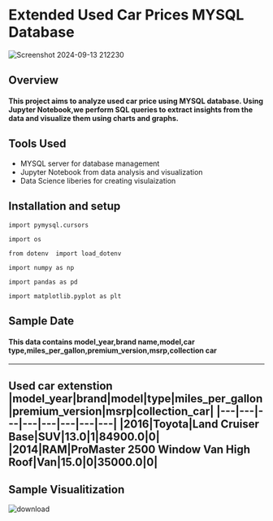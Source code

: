 # Extended  Used Car Prices MYSQL Database

![Screenshot 2024-09-13 212230](https://github.com/user-attachments/assets/79db3817-9c16-4108-ac17-e4a6c2c9f38c)


## Overview

#### This project aims to analyze used car price using MYSQL database. Using Jupyter Notebook,we perform SQL queries to extract insights from the data and visualize them using charts and graphs.

## Tools Used 

* MYSQL server for database management
* Jupyter Notebook from data analysis and visualization
* Data Science liberies for creating visulaization

## Installation and setup
```
import pymysql.cursors

import os

from dotenv  import load_dotenv

import numpy as np 

import pandas as pd

import matplotlib.pyplot as plt
```
## Sample Date 

#### This data contains model_year,brand name,model,car type,miles_per_gallon,premium_version,msrp,collection car

---
Used car extenstion
|model_year|brand|model|type|miles_per_gallon|premium_version|msrp|collection_car|
|---|---|---|---|---|---|---|---|
|2016|Toyota|Land Cruiser Base|SUV|13.0|1|84900.0|0|
|2014|RAM|ProMaster 2500 Window Van High Roof|Van|15.0|0|35000.0|0|
---

## Sample Visualitization


![download](https://github.com/user-attachments/assets/a9511b34-dfc1-4162-8042-4ea404df3faa)


